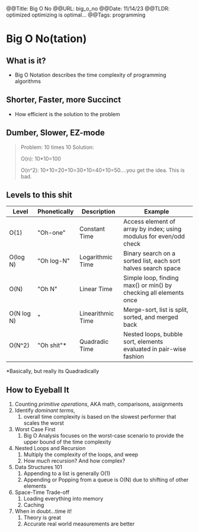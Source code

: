 @@Title: Big O No
@@URL: big_o_no
@@Date: 11/14/23
@@TLDR: optimized optimizing is optimal...
@@Tags: programming


# Big O No(tation)

## What is it?

- Big O Notation describes the time complexity of programming algorithms

## Shorter, Faster, more Succinct

- How efficient is the solution to the problem

## Dumber, Slower, EZ-mode

> Problem: 10 times 10
> Solution:
> 
> O(n): 10*10=100
> 
> O(n^2): 10+10=20+10=30+10=40+10=50....you get the idea. This is bad.

## Levels to this shit

| Level      | Phonetically | Description       | Example                                                            |
| ---------- | ------------ | ----------------- | ------------------------------------------------------------------ |
| O(1)       | "Oh-one"     | Constant Time     | Access element of array by index; using modulus for even/odd check |
| O(log N)   | "Oh log-N"   | Logarithmic Time  | Binary search on a sorted list, each sort halves search space      |
| O(N)       | "Oh N"       | Linear Time       | Simple loop, finding max() or min() by checking all elements once  |
| O(N log N) | "            | Linearithmic Time | Merge-sort, list is split, sorted, and merged back                 |
| O(N^2)     | "Oh shit"*   | Quadradic Time    | Nested loops, bubble sort, elements evaluated in pair-wise fashion |

*Basically, but really its Quadradically 

## How to Eyeball It

1. Counting *primitive operations*, AKA math, comparisons, assignments
2. Identify *dominant terms*, 
   1. overall time complexity is based on the slowest performer that scales the worst
3. Worst Case First
   1. Big O Analysis focuses on the worst-case scenario to provide the upper bound of the time complexity
4. Nested Loops and Recursion
   1. Multiply the complexity of the loops, and weep
   2. How *much* recursion? And how complex? 
5. Data Structures 101
   1. Appending to a list is generally O(1)
   2. Appending or Popping from a queue is O(N) due to shifting of other elements
6. Space-Time Trade-off
   1. Loading everything into memory
   2. Caching
7. When in doubt...time it!
   1. Theory is great
   2. Accurate real world measurements are better

